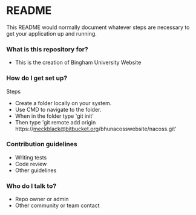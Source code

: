 # README #

This README would normally document whatever steps are necessary to get your application up and running.

### What is this repository for? ###
* This is the creation of Bingham University Website

### How do I get set up? ###

Steps
* Create a folder locally on your system.
* Use CMD to navigate to the folder.
* When in the folder type 'git init'
* Then type 'git remote add origin https://meckblack@bitbucket.org/bhunacosswebsite/nacoss.git'

### Contribution guidelines ###

* Writing tests
* Code review
* Other guidelines

### Who do I talk to? ###

* Repo owner or admin
* Other community or team contact
